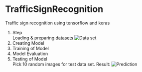 # TrafficSignRecognition
Traffic sign recognition using tensorflow and keras

1. Step<br>
Loading & preparing [datasets](https://github.com/mertaksoy/TrafficSignRecognition/tree/master/speed-limit-signs)
![Data set](https://raw.githubusercontent.com/mertaksoy/TrafficSignRecognition/master/ML_0708_signs.png "Data Set")
2. Creating Model<br>
3. Training of Model<br>
4. Model Evaluation<br>
5. Testing of Model<br>
Pick 10 random images for test data set. Result:
![Prediction](https://raw.githubusercontent.com/mertaksoy/TrafficSignRecognition/master/traffic-sign-prediction.png "Prediction")
